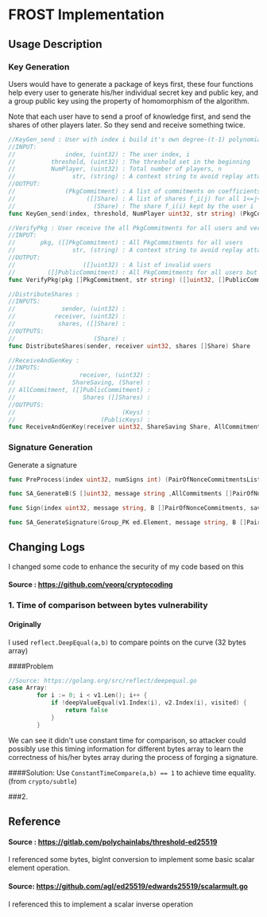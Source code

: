 # FROST Implementation

## Usage Description

### Key Generation
Users would have to generate a package of keys first, these four functions help every user to generate his/her individual secret key and public key,
and a group public key using the property of homomorphism of the algorithm.

Note that each user have to send a proof of knowledge first, and send the shares of other players later. So they send and receive something twice.
```go
//KeyGen_send : User with index i build it's own degree-(t-1) polynomial f_i and generate the commitments and shares.
//INPUT:
//              index, (uint32) : The user index, i
//          threshold, (uint32) : The threshold set in the beginning
//          NumPlayer, (uint32) : Total number of players, n
//                str, (string) : A context string to avoid replay attacks
//OUTPUT:
//              (PkgCommitment) : A list of commitments on coefficients along with the proof of knowledge, this variable should be sent first.
//                    ([]Share) : A list of shares f_i(j) for all 1<=j<=n except j=i. This variable should be deleted later.
//                      (Share) : The share f_i(i) kept by the user i
func KeyGen_send(index, threshold, NumPlayer uint32, str string) (PkgCommitment, []Share, Share)

//VerifyPkg : User receive the all PkgCommitments for all users and verify it.
//INPUT:
//       pkg, ([]PkgCommitment) : All PkgCommitments for all users
//                str, (string) : A context string to avoid replay attacks
//OUTPUT:
//                   ([]uint32) : A list of invalid users
//         ([]PublicCommitment) : All PkgCommitments for all users but without nonce commitments
func VerifyPkg(pkg []PkgCommitment, str string) ([]uint32, []PublicCommitment )

//DistributeShares :
//INPUTS:
//             sender, (uint32) :
//           receiver, (uint32) :
//            shares, ([]Share) :
//OUTPUTS:
//                      (Share) :
func DistributeShares(sender, receiver uint32, shares []Share) Share

//ReceiveAndGenKey :
//INPUTS:
//                  receiver, (uint32) :
//                ShareSaving, (Share) :
// AllCommitment, ([]PublicCommitment) :
//                   Shares ([]Shares) :
//OUTPUTS:
//                              (Keys) :
//                        (PublicKeys) :
func ReceiveAndGenKey(receiver uint32, ShareSaving Share, AllCommitment []PublicCommitment, Shares []Share) (Keys, PublicKeys)
```

### Signature Generation

Generate a signature

```go
func PreProcess(index uint32, numSigns int) (PairOfNonceCommitmentsList, []TwoPairOfNonceCommitmentAndNonce)

func SA_GenerateB(S []uint32, message string ,AllCommitments []PairOfNonceCommitments) ([]PairOfNonceCommitments, string)

func Sign(index uint32, message string, B []PairOfNonceCommitments, save *[]TwoPairOfNonceCommitmentAndNonce, keys Keys) Response

func SA_GenerateSignature(Group_PK ed.Element, message string, B []PairOfNonceCommitments, responses []Response, Pks []PublicKeys) (Signature, []uint32)
```

## Changing Logs
I changed some code to enhance the security of my code based on this
#### Source : https://github.com/veorq/cryptocoding

### 1. Time of comparison between bytes vulnerability

#### Originally

I used `reflect.DeepEqual(a,b)` to compare points on the curve (32 bytes array)

####Problem
```go
//Source: https://golang.org/src/reflect/deepequal.go
case Array:
  		for i := 0; i < v1.Len(); i++ {
  			if !deepValueEqual(v1.Index(i), v2.Index(i), visited) {
  				return false
  			}
  		}
```
We can see it didn't use constant time for comparison, so attacker could possibly use this timing information for
different bytes array to learn the correctness of his/her bytes array during the process of forging a signature.

####Solution:
Use `ConstantTimeCompare(a,b) == 1` to achieve time equality. (from `crypto/subtle`)

###2.




## Reference

#### Source : https://gitlab.com/polychainlabs/threshold-ed25519

I referenced some bytes, bigInt conversion to implement some basic scalar element operation.

#### Source: https://github.com/agl/ed25519/edwards25519/scalarmult.go

I referenced this to implement a scalar inverse operation



